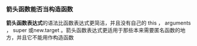 ### 箭头函数能否当构造函数

**箭头函数表达式**的语法比函数表达式更简洁，并且没有自己的 this ， arguments ， super 或new.target 。箭头函数表达式更适用于那些本来需要匿名函数的地方，并且它不能用作构造函数